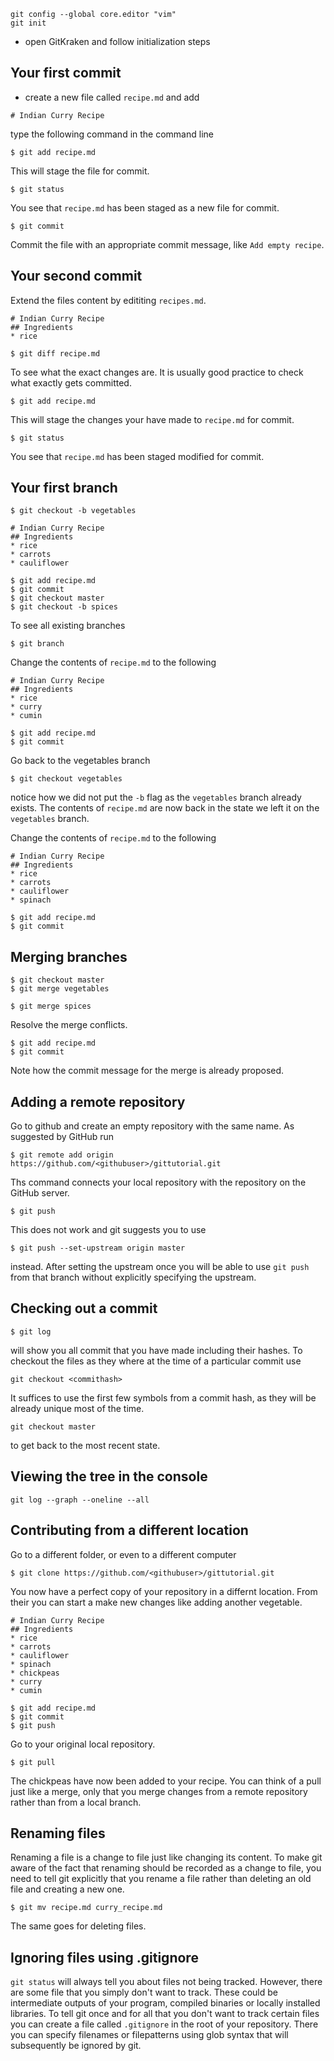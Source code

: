 ```
git config --global core.editor "vim"
git init
```

* open GitKraken and follow initialization steps

## Your first commit
* create a new file called `recipe.md` and add

```
# Indian Curry Recipe
```

type the following command in the command line
```
$ git add recipe.md

```
This will stage the file for commit.

```
$ git status
```
You see that `recipe.md` has been staged as a new file for commit.

```
$ git commit
```

Commit the file with an appropriate commit message, like `Add empty recipe`.

## Your second commit
Extend the files content by edititing `recipes.md`. 
```
# Indian Curry Recipe
## Ingredients
* rice
```

```
$ git diff recipe.md

```
To see what the exact changes are. It is usually good practice to check what exactly gets committed.


```
$ git add recipe.md

```
This will stage the changes your have made to `recipe.md` for commit.

```
$ git status
```
You see that `recipe.md` has been staged modified for commit.

## Your first branch
```
$ git checkout -b vegetables  
```

```
# Indian Curry Recipe
## Ingredients
* rice
* carrots
* cauliflower
```

```
$ git add recipe.md 
$ git commit
$ git checkout master
$ git checkout -b spices
```

To see all existing branches
```
$ git branch
```

Change the contents of `recipe.md` to the following
```
# Indian Curry Recipe
## Ingredients
* rice
* curry
* cumin
```

```
$ git add recipe.md 
$ git commit
```

Go back to the vegetables branch
```
$ git checkout vegetables
```
notice how we did not put the `-b` flag as the `vegetables` branch already
exists. The contents of `recipe.md` are now back in the state
we left it on the `vegetables` branch.



Change the contents of `recipe.md` to the following

```
# Indian Curry Recipe
## Ingredients
* rice
* carrots
* cauliflower
* spinach
```

```
$ git add recipe.md 
$ git commit
```

## Merging branches
```
$ git checkout master
$ git merge vegetables
```  

```
$ git merge spices
```  

Resolve the merge conflicts. 

```
$ git add recipe.md 
$ git commit
```

Note how the commit message for the merge is already proposed.

## Adding a remote repository
Go to github and create an empty repository with the same name. 
As suggested by GitHub run
```
$ git remote add origin https://github.com/<githubuser>/gittutorial.git
```
Ths command connects your local repository with the repository on 
the GitHub server.

```
$ git push  

```
This does not work and git suggests you to use
```
$ git push --set-upstream origin master 

```
instead. After setting the upstream once you will be able to use 
`git push` from that branch without explicitly specifying the upstream.

## Checking out a commit
```
$ git log  

```
will show you all commit that you have made including their hashes.
To checkout the files as they where at the time of a particular commit use
```
git checkout <commithash> 
```
It suffices to use the first few symbols from a commit hash, as they will be already
unique most of the time.

```
git checkout master
```
to get back to the most recent state.

## Viewing the tree in the console
```
git log --graph --oneline --all
```

## Contributing from a different location
Go to a different folder, or even to a different computer

```
$ git clone https://github.com/<githubuser>/gittutorial.git          
```                    
You now have a perfect copy of your repository in a differnt location.
From their you can start a make new changes like adding another vegetable.

```
# Indian Curry Recipe
## Ingredients
* rice
* carrots
* cauliflower
* spinach
* chickpeas
* curry
* cumin
```

```
$ git add recipe.md
$ git commit
$ git push
```

Go to your original local repository.
```
$ git pull
```
The chickpeas have now been added to your recipe. You can think of a pull
just like a merge, only that you merge changes from a remote repository
rather than from a local branch.

## Renaming files
Renaming a file is a change to file just like changing its content. 
To make git aware of the fact that renaming should be recorded
as a change to file, you need to tell git explicitly that 
you rename a file rather than deleting an old file and creating a 
new one.

```
$ git mv recipe.md curry_recipe.md
```

The same goes for deleting files.

## Ignoring files using .gitignore
`git status` will always tell you about files not being tracked. 
However, there are some file that you simply don't want to track.
These could be intermediate outputs of your program, compiled binaries or 
locally installed libraries. To tell git once and for all that 
you don't want to track certain files you can create a file called 
`.gitignore` in the root of your repository. There you can specify 
filenames or filepatterns using glob syntax that will subsequently 
be ignored by git.
